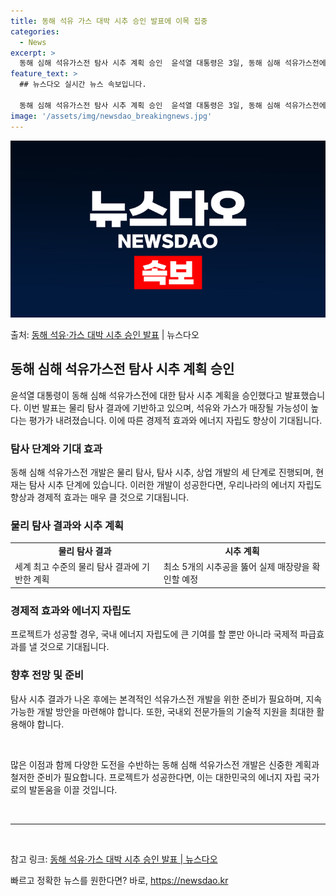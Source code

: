 ```yaml
---
title: 동해 석유 가스 대박 시추 승인 발표에 이목 집중
categories:
  - News
excerpt: >
  동해 심해 석유가스전 탐사 시추 계획 승인  윤석열 대통령은 3일, 동해 심해 석유가스전에 대한 탐사 시추 …
feature_text: >
  ## 뉴스다오 실시간 뉴스 속보입니다.

  동해 심해 석유가스전 탐사 시추 계획 승인  윤석열 대통령은 3일, 동해 심해 석유가스전에 대한 탐사 시추 …
image: '/assets/img/newsdao_breakingnews.jpg'
---
```


![뉴스다오 속보](/assets/img/newsdao_breakingnews.jpg)

<p>출처: <a href="https://newsdao.kr/4029" rel="dofollow">동해 석유·가스 대박 시추 승인 발표</a> | 뉴스다오</p>

<h2 data-ke-size="size26">동해 심해 석유가스전 탐사 시추 계획 승인</h2>
<p data-ke-size="size16">윤석열 대통령이 동해 심해 석유가스전에 대한 탐사 시추 계획을 승인했다고 발표했습니다. 이번 발표는 물리 탐사 결과에 기반하고 있으며, 석유와 가스가 매장될 가능성이 높다는 평가가 내려졌습니다. 이에 따른 경제적 효과와 에너지 자립도 향상이 기대됩니다.</p>

<h3>탐사 단계와 기대 효과</h3>
<p>동해 심해 석유가스전 개발은 물리 탐사, 탐사 시추, 상업 개발의 세 단계로 진행되며, 현재는 탐사 시추 단계에 있습니다. 이러한 개발이 성공한다면, 우리나라의 에너지 자립도 향상과 경제적 효과는 매우 클 것으로 기대됩니다.</p>

<h3>물리 탐사 결과와 시추 계획</h3>
<table>
	<tr>
		<td style="text-align: center; height: 17px;"><b>물리 탐사 결과</b></td>
		<td style="text-align: center; height: 17px;"><b>시추 계획</b></td>
	</tr>
	<tr>
		<td>세계 최고 수준의 물리 탐사 결과에 기반한 계획</td>
		<td>최소 5개의 시추공을 뚫어 실제 매장량을 확인할 예정</td>
	</tr>
</table>

<h3>경제적 효과와 에너지 자립도</h3>
<p>프로젝트가 성공할 경우, 국내 에너지 자립도에 큰 기여를 할 뿐만 아니라 국제적 파급효과를 낼 것으로 기대됩니다.</p>

<h3>향후 전망 및 준비</h3>
<p>탐사 시추 결과가 나온 후에는 본격적인 석유가스전 개발을 위한 준비가 필요하며, 지속 가능한 개발 방안을 마련해야 합니다. 또한, 국내외 전문가들의 기술적 지원을 최대한 활용해야 합니다.</p>

<p data-ke-size="size16">&nbsp;</p>

<p>많은 이점과 함께 다양한 도전을 수반하는 동해 심해 석유가스전 개발은 신중한 계획과 철저한 준비가 필요합니다. 프로젝트가 성공한다면, 이는 대한민국의 에너지 자립 국가로의 발돋움을 이끌 것입니다.</p>

<p data-ke-size="size16">&nbsp;</p>

<hr>
<p data-ke-size="size16">&nbsp;</p>

<p>참고 링크: <a href="https://newsdao.kr/4029">동해 석유·가스 대박 시추 승인 발표 | 뉴스다오</a></p> 

빠르고 정확한 뉴스를 원한다면? 바로, <a href="https://newsdao.kr" rel="dofollow">https://newsdao.kr</a>


